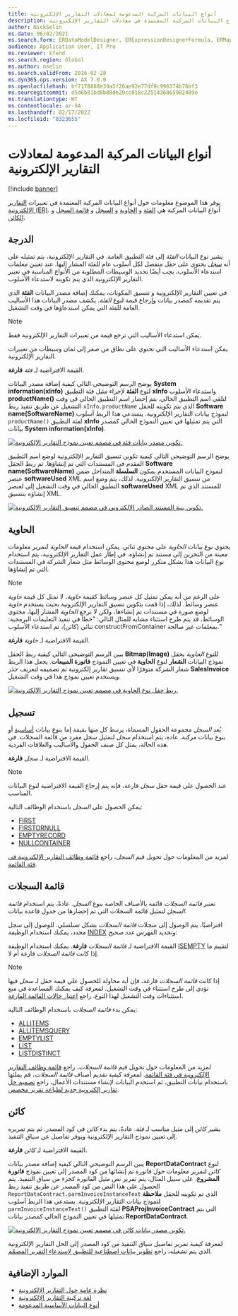 ```yaml
---
title: أنواع البيانات المركبة المدعومة لمعادلات التقارير الإلكترونية
description: يوفر هذا الموضوع معلومات حول أنواع البيانات المركبة المعتمدة في معادلات التقارير الإلكترونية (ER).
author: NickSelin
ms.date: 06/02/2021
ms.search.form: ERDataModelDesigner, ERExpressionDesignerFormula, ERMappedFormatDesigner, ERModelMappingDesigner
audience: Application User, IT Pro
ms.reviewer: kfend
ms.search.region: Global
ms.author: nselin
ms.search.validFrom: 2016-02-28
ms.dyn365.ops.version: AX 7.0.0
ms.openlocfilehash: bf7178888e39a5f26ae92e77df9c996374b76bf3
ms.sourcegitcommit: d5d6b81bd8b08de20cc018c2251436065982489e
ms.translationtype: HT
ms.contentlocale: ar-SA
ms.lasthandoff: 02/17/2022
ms.locfileid: "8323655"
---
```

# <a name="supported-composite-data-types-for-electronic-reporting-formulas"></a>أنواع البيانات المركبة المدعومة لمعادلات التقارير الإلكترونية

[!include [banner](../includes/banner.md)]

يوفر هذا الموضوع معلومات حول أنواع البيانات المركبة المعتمدة في تعبيرات [التقارير الإلكترونية (ER)](general-electronic-reporting.md). أنواع البيانات المركبة هي [الفئة](#class) و [الحاوية](#container) و [السجل](#record) و [قائمة السجل](#record-list) و [الكائن](#object).

## <a name="class"></a><a name="class"></a>الدرجة

يشير نوع البيانات *الفئة* إلى فئة التطبيق العامة. في التقارير الإلكترونية، يتم تمثيله على أنه [*سجل*](#record) يحتوي على حقل منفصل لكل أسلوب عام للفئة المشار إليها. عند تعيين معلمات استدعاء الأسلوب، يجب أيضًا تحديد الوسيطات المطلوبة من الأنواع المناسبة في تعبير التقارير الإلكترونية الذي يتم تكوينه لاستدعاء الأسلوب.

في تعيين التقارير الإلكترونية و تنسيق المكونات، يمكنك إضافة مصدر البيانات **الفئة** الذي يتم تقديمه كمصدر بيانات وإرجاع قيمة لنوع *الفئة*. يكشف مصدر البيانات هذا الأساليب العامة للفئة التي يمكن استدعاؤها في وقت التشغيل.

> [!NOTE]
> يمكن استدعاء الأساليب التي ترجع قيمة من تعبيرات التقارير الإلكترونية فقط.
>
> يمكن استدعاء الأساليب التي تحتوي على نطاق من صفر إلى ثمان وسيطات من تعبيرات التقارير الإلكترونية.

القيمة الافتراضية لـ *فئة* **فارغة**.

يوضح الرسم التوضيحي التالي كيفية إضافة مصدر البيانات **System information(xInfo)** لنوع **الفئة** لإجراء مثيل فئة التطبيق **xInfo** واستدعاء الأسلوب **productName()** لتلقي اسم التطبيق الحالي. يتم إحضار اسم التطبيق الحالي في وقت التشغيل عن طريق تنفيذ ربط `xInfo.productName` الذي يتم تكوينه للحقل **Software name(SoftwareName)** لنموذج بيانات التقارير الإلكترونية. يستدعي هذا الربط أسلوب `productName()` لفئة التطبيق **xInfo** التي يتم تمثيلها في تعيين النموذج الحالي كمصدر بيانات **System information(xInfo)**.

[![تكوين مصدر بيانات فئة في مصمم تعيين نموذج التقارير الإلكترونية.](./media/er-formula-supported-data-types-composite-class1.gif)](./media/er-formula-supported-data-types-composite-class1.gif)

يوضح الرسم التوضيحي التالي كيفية تكوين تنسيق التقارير الإلكترونية لوضع اسم التطبيق المقدم في المستندات التي تم إنشاؤها. تم ربط الحقل **Software name(SoftwareName)** لنموذج البيانات المستخدم بمكون **السلسلة** المتداخل ضمن عنصر **softwareUsed** XML من تنسيق التقارير الإلكترونية. لذلك، يتم وضع اسم التطبيق الحالي في وقت التشغيل إلى لعنصر **softwareUsed** XML للمستند الذي تم إنشاؤه بتنسيق XML.

[![تكوين بنية المستند الصادر الإلكتروني في مصمم تنسيق التقارير الإلكترونية.](./media/er-formula-supported-data-types-composite-class2.png)](./media/er-formula-supported-data-types-composite-class2.png)

## <a name="container"></a><a name="container"></a>الحاوية

يحتوي نوع بيانات *الحاوية* على محتوى ثنائي. يمكن استخدام قيمة *الحاوية* لتمرير معلومات معينة من التخزين إلى مستند تم إنشاؤه. في إطار عمل التقارير الإلكترونية، يتم استخدام نوع البيانات هذا بشكل متكرر لوضع محتوى الوسائط مثل شعار الشركة في المستندات التي تم إنشاؤها.

> [!NOTE]
> على الرغم من أنه يمكن تمثيل كل عنصر وسائط كقيمة *حاوية*، لا تمثل كل قيمة *حاوية* عنصر وسائط. لذلك، إذا قمت بتكوين تنسيق التقارير الإلكترونية بحيث يستخدم *حاوية* لوضع صورة في مستندات تم إنشاءها، ولكن لا ترجع *الحاوية* المشار إليها، محتوى الوسائط، قد يتم طرح استثناء مشابه للمثال التالي: "خطأ في تنفيذ التعليمات البرمجية: ثنائي (كائن)، تم استدعاء الأسلوب constructFromContainer بمعلمات غير صالحة."

القيمة الافتراضية لـ *حاوية* **فارغة**.

يبين الرسم التوضيحي التالي كيفية ربط الحقل **Bitmap(Image)** للنوع *الحاوية* بحقل نموذج البيانات **الشعار** لنوع **الحاوية** في تعيين النموذج **فاتورة المبيعات**. يجعل هذا الربط شعار الشركة متوفرًا لأي تنسيق تقارير إلكترونية تم تصميمه لتعريف جذر **SalesInvoice** ويستخدم تعيين نموذج هذا في وقت التشغيل.

[![ربط حقل نوع الحاوية في مصمم تعيين نموذج التقارير الإلكترونية.](./media/er-formula-supported-data-types-composite-container.png)](./media/er-formula-supported-data-types-composite-container.png)

## <a name="record"></a><a name="record"></a>تسجيل

يُعد *السجل* مجموعة الحقول المسماة، يرتبط كل منها بقيمة إما بنوع بيانات [أساسية](er-formula-supported-data-types-primitive.md) أو بنوع بيانات مركبة. عادة، يتم استخدام *سجل* لتمثيل سجل مفرد من قائمة السجلات. في هذه الحالة، يمثل كل صنف الحقول والأساليب والعلاقات الفردية.

القيمة الافتراضية لـ *سجل* **فارغة**.

> [!NOTE]
> عند الحصول على قيمة حقل *سجل* فارغة، فإنه يتم إرجاع القيمة الافتراضية لنوع البيانات المناسب.

يمكن الحصول على *السجل* باستخدام الوظائف التالية:

- [FIRST](er-functions-list-first.md)
- [FIRSTORNULL](er-functions-list-firstornull.md)
- [EMPTYRECORD](er-functions-record-emptyrecord.md)
- [NULLCONTAINER](er-functions-record-nullcontainer.md)

لمزيد من المعلومات حول تحويل قيم *السجل*، راجع [قائمة وظائف التقارير الإلكترونية في فئة القائمة](er-functions-category-list.md).

## <a name="record-list"></a><a name="record-list"></a>قائمة السجلات

تعتبر *قائمة السجلات* قائمة بالأصناف الخاصة بنوع *السجل*. عادةً، يتم استخدام *قائمة السجل* لتمثيل قائمة السجلات التي تم إحضارها من جدول قاعدة بيانات.

افتراضيًا، يتم الوصول إلى سجلات *قائمة السجلات* بشكل تسلسلي. للوصول إلى سجل محدد، يمكنك استخدام الوظيفة [INDEX](er-functions-list-index.md) وتحديد الفهرس *عدد صحيح*:

القيمة الافتراضية لـ *قائمة السجلات* **فارغة**. يمكنك استخدام الوظيفة [ISEMPTY](/er-functions-list-isempty.md) لتقييم ما إذا كانت *قائمة السجلات* فارغة أم لا.

> [!NOTE]
> إذا كانت *قائمة السجلات* فارغة، فإن أية محاولة للحصول على قيمة حقل لـ *سجل* فيها تؤدي إلى طرح استثناء في وقت التشغيل. لمعرفة كيف يمكنك المساعدة في منع استثناءات وقت التشغيل لهذا النوع، راجع [اعتبار حالات القائمة الفارغة](er-components-inspections.md#i9).

يمكن بدء *قائمة السجلات* باستخدام الوظائف التالية:

- [ALLITEMS](er-functions-list-allitems.md)
- [ALLITEMSQUERY](er-functions-list-allitemsquery.md)
- [EMPTYLIST](er-functions-list-emptylist.md)
- [LIST](er-functions-list-list.md)
- [LISTDISTINCT](er-functions-list-listdistinct.md)

لمزيد من المعلومات حول تحويل قيم *قائمة السجلات*، راجع [قائمة وظائف التقارير الإلكترونية في فئة القائمة](er-functions-category-list.md). لمعرفة كيفية تقديم أصناف *قائمة السجلات*، قم بملئها باستخدام بيانات التطبيق، ثم استخدم البيانات لإنشاء مستندات الأعمال، راجع [تصميم حل تقارير إلكترونية جديد لطباعة تقرير مخصص](er-quick-start1-new-solution.md).

## <a name="object"></a><a name="object"></a>كائن

يشير *كائن* إلى مثيل مناسب لـ *فئة*. عادةً، يتم بدء *كائن* في كود المصدر. ثم يتم تمريره إلى تعيين نموذج التقارير الإلكترونية ويوفر تفاصيل عن سياق التنفيذ.

القيمة الافتراضية لـ *كائن* **فارغة**.

يبين الرسم التوضيحي التالي كيفية إضافة مصدر بيانات **ReportDataContract** لنوع *كائن* لتمرير معلومات حول فاتورة تم إنشائها من كود المصدر إلى تعيين نموذج **فاتورة المشروع**. على سبيل المثال، يتم تمرير نص مثيل الفاتورة كجزء من سياق التنفيذ. يتم الحصول على هذا النص من كود المصدر عن طريق تنفيذ ربط `ReportDataContract.parmInvoiceInstanceText` الذي تم تكوينه للحقل **ملاحظة** لنموذج بيانات التقارير الإلكترونية. يستدعي هذا الربط أسلوب `parmInvoiceInstanceText()` لفئة التطبيق **PSAProjInvoiceContract** التي يتم تمثيلها في تعيين النموذج الحالي كمصدر بيانات **ReportDataContract**.

[![تكوين مصدر بيانات كائن في مصمم تعيين نموذج التقارير الإلكترونية.](./media/er-formula-supported-data-types-composite-object.gif)](./media/er-formula-supported-data-types-composite-object.gif)

لمعرفة كيفية تمرير تفاصيل سياق التنفيذ من كود المصدر إلى الحل التقارير الإلكترونية الذي يتم تشغيله، راجع [تطوير بيانات اصطناعية للتطبيق لاستدعاء التقرير المصمّم](er-quick-start1-new-solution.md#DevelopCustomCode).

## <a name="additional-resources"></a>الموارد الإضافية

- [نظرة عامة حول التقارير الإلكترونية](general-electronic-reporting.md)
- [لغة تركيبة التقارير الإلكترونية](er-formula-language.md)
- [أنوع البيانات الأساسية المدعومة](er-formula-supported-data-types-primitive.md)
